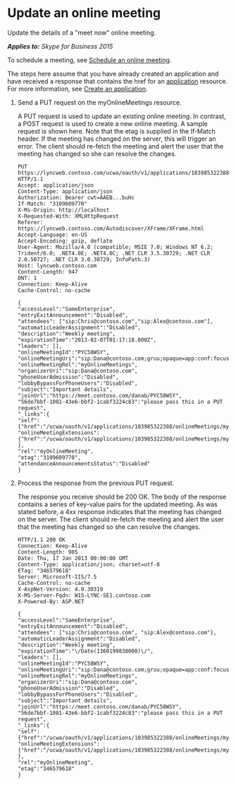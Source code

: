 
# Update an online meeting
Update the details of a "meet now" online meeting.


 _**Applies to:** Skype for Business 2015_

To schedule a meeting, see [Schedule an online meeting](ScheduleAnOnlineMeeting.md).

The steps here assume that you have already created an application and have received a response that contains the href for an [application](application_ref.md) resource. For more information, see [Create an application](CreateAnApplication.md).

1. Send a PUT request on the myOnlineMeetings resource.
 
   A PUT request is used to update an existing online meeting. In contrast, a POST request is used to create a new online meeting. A sample request is shown here. Note that the etag is supplied in the If-Match header. If the meeting has changed on the server, this will trigger an error. The client should re-fetch the meeting and alert the user that the meeting has changed so she can resolve the changes.
 
    ```
    PUT https://lyncweb.contoso.com/ucwa/oauth/v1/applications/103985322388/onlineMeetings/myOnlineMeetings/PYC58WSY HTTP/1.1
    Accept: application/json
    Content-Type: application/json
    Authorization: Bearer cwt=AAEB...buHc
    If-Match: "3109609770"
    X-Ms-Origin: http://localhost
    X-Requested-With: XMLHttpRequest
    Referer: https://lyncweb.contoso.com/Autodiscover/XFrame/XFrame.html
    Accept-Language: en-US
    Accept-Encoding: gzip, deflate
    User-Agent: Mozilla/4.0 (compatible; MSIE 7.0; Windows NT 6.2; Trident/6.0; .NET4.0E; .NET4.0C; .NET CLR 3.5.30729; .NET CLR 2.0.50727; .NET CLR 3.0.30729; InfoPath.3)
    Host: lyncweb.contoso.com
    Content-Length: 947
    DNT: 1
    Connection: Keep-Alive
    Cache-Control: no-cache

    {
    "accessLevel":"SameEnterprise", 
    "entryExitAnnouncement":"Disabled",
    "attendees": ["sip:Chris@contoso.com","sip:Alex@contoso.com"],
    "automaticLeaderAssignment":"Disabled",
    "description":"Weekly meeting",
    "expirationTime":"2013-02-07T01:17:18.000Z",
    "leaders": [],
    "onlineMeetingId":"PYC58WSY",
    "onlineMeetingUri":"sip:Dana@contoso.com;gruu;opaque=app:conf:focus:id:PYC58WSY",
    "onlineMeetingRel":"myOnlineMeetings",
    "organizerUri":"sip:Dana@contoso.com",
    "phoneUserAdmission":"Disabled",
    "lobbyBypassForPhoneUsers":"Disabled",
    "subject":"Important details",
    "joinUrl":"https://meet.contoso.com/danab/PYC58WSY",
    "56de7bbf-1081-43e6-bbf2-1cabf3224c83":"please pass this in a PUT request",
    "_links":{
    "self":{"href":"/ucwa/oauth/v1/applications/103985322388/onlineMeetings/myOnlineMeetings/PYC58WSY"},
    "onlineMeetingExtensions":{"href":"/ucwa/oauth/v1/applications/103985322388/onlineMeetings/myOnlineMeetings/PYC58WSY/extensions"}
    },
    "rel":"myOnlineMeeting",
    "etag":"3109609770",
    "attendanceAnnouncementsStatus":"Disabled"
    }
    ```

2. Process the response from the previous PUT request.
 
   The response you receive should be 200 OK. The body of the response contains a series of key-value pairs for the updated meeting. As was stated before, a 4xx response indicates that the meeting has changed on the server. The client should re-fetch the meeting and alert the user that the meeting has changed so she can resolve the changes.
 
    ```
    HTTP/1.1 200 OK
    Connection: Keep-Alive
    Content-Length: 905
    Date: Thu, 17 Jan 2013 00:00:00 GMT
    Content-Type: application/json; charset=utf-8
    ETag: "346579618"
    Server: Microsoft-IIS/7.5
    Cache-Control: no-cache
    X-AspNet-Version: 4.0.30319
    X-MS-Server-Fqdn: W15-LYNC-SE1.contoso.com
    X-Powered-By: ASP.NET

    {
    "accessLevel":"SameEnterprise",
    "entryExitAnnouncement":"Disabled",
    "attendees": ["sip:Chris@contoso.com", "sip:Alex@contoso.com"],
    "automaticLeaderAssignment":"Disabled",
    "description":"Weekly meeting",
    "expirationTime":"\/Date(1360199838000)\/",
    "leaders": [],
    "onlineMeetingId":"PYC58WSY",
    "onlineMeetingUri":"sip:Dana@contoso.com;gruu;opaque=app:conf:focus:id:PYC58WSY",
    "onlineMeetingRel":"myOnlineMeetings",
    "organizerUri":"sip:Dana@contoso.com",
    "phoneUserAdmission":"Disabled",
    "lobbyBypassForPhoneUsers":"Disabled",
    "subject":"Important details",
    "joinUrl":"https://meet.contoso.com/danab/PYC58WSY",
    "56de7bbf-1081-43e6-bbf2-1cabf3224c83":"please pass this in a PUT request",
    "_links":{
    "self":{"href":"/ucwa/oauth/v1/applications/103985322388/onlineMeetings/myOnlineMeetings/PYC58WSY"},
    "onlineMeetingExtensions":{"href":"/ucwa/oauth/v1/applications/103985322388/onlineMeetings/myOnlineMeetings/PYC58WSY/extensions"}
    },
    "rel":"myOnlineMeeting",
    "etag":"346579618"
    }
    ```

